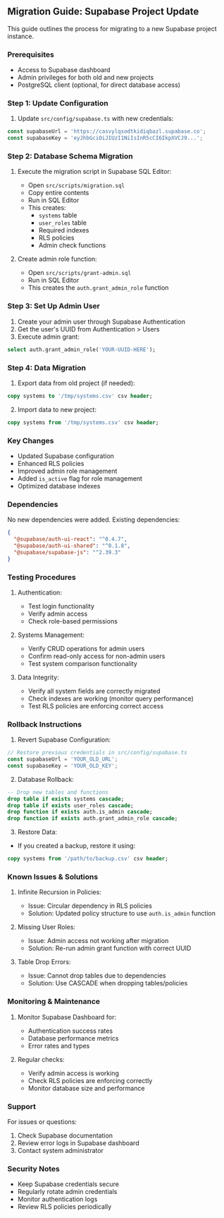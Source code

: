 ## Migration Guide: Supabase Project Update

This guide outlines the process for migrating to a new Supabase project instance.

### Prerequisites

- Access to Supabase dashboard
- Admin privileges for both old and new projects
- PostgreSQL client (optional, for direct database access)

### Step 1: Update Configuration

1. Update `src/config/supabase.ts` with new credentials:
```typescript
const supabaseUrl = 'https://casvylqsodtkidiqbazl.supabase.co';
const supabaseKey = 'eyJhbGciOiJIUzI1NiIsInR5cCI6IkpXVCJ9...';
```

### Step 2: Database Schema Migration

1. Execute the migration script in Supabase SQL Editor:
   - Open `src/scripts/migration.sql`
   - Copy entire contents
   - Run in SQL Editor
   - This creates:
     - `systems` table
     - `user_roles` table
     - Required indexes
     - RLS policies
     - Admin check functions

2. Create admin role function:
   - Open `src/scripts/grant-admin.sql`
   - Run in SQL Editor
   - This creates the `auth.grant_admin_role` function

### Step 3: Set Up Admin User

1. Create your admin user through Supabase Authentication
2. Get the user's UUID from Authentication > Users
3. Execute admin grant:
```sql
select auth.grant_admin_role('YOUR-UUID-HERE');
```

### Step 4: Data Migration

1. Export data from old project (if needed):
```sql
copy systems to '/tmp/systems.csv' csv header;
```

2. Import data to new project:
```sql
copy systems from '/tmp/systems.csv' csv header;
```

### Key Changes

- Updated Supabase configuration
- Enhanced RLS policies
- Improved admin role management
- Added `is_active` flag for role management
- Optimized database indexes

### Dependencies

No new dependencies were added. Existing dependencies:
```json
{
  "@supabase/auth-ui-react": "^0.4.7",
  "@supabase/auth-ui-shared": "^0.1.8",
  "@supabase/supabase-js": "^2.39.3"
}
```

### Testing Procedures

1. Authentication:
   - Test login functionality
   - Verify admin access
   - Check role-based permissions

2. Systems Management:
   - Verify CRUD operations for admin users
   - Confirm read-only access for non-admin users
   - Test system comparison functionality

3. Data Integrity:
   - Verify all system fields are correctly migrated
   - Check indexes are working (monitor query performance)
   - Test RLS policies are enforcing correct access

### Rollback Instructions

1. Revert Supabase Configuration:
```typescript
// Restore previous credentials in src/config/supabase.ts
const supabaseUrl = 'YOUR_OLD_URL';
const supabaseKey = 'YOUR_OLD_KEY';
```

2. Database Rollback:
```sql
-- Drop new tables and functions
drop table if exists systems cascade;
drop table if exists user_roles cascade;
drop function if exists auth.is_admin cascade;
drop function if exists auth.grant_admin_role cascade;
```

3. Restore Data:
- If you created a backup, restore it using:
```sql
copy systems from '/path/to/backup.csv' csv header;
```

### Known Issues & Solutions

1. Infinite Recursion in Policies:
   - Issue: Circular dependency in RLS policies
   - Solution: Updated policy structure to use `auth.is_admin` function

2. Missing User Roles:
   - Issue: Admin access not working after migration
   - Solution: Re-run admin grant function with correct UUID

3. Table Drop Errors:
   - Issue: Cannot drop tables due to dependencies
   - Solution: Use CASCADE when dropping tables/policies

### Monitoring & Maintenance

1. Monitor Supabase Dashboard for:
   - Authentication success rates
   - Database performance metrics
   - Error rates and types

2. Regular checks:
   - Verify admin access is working
   - Check RLS policies are enforcing correctly
   - Monitor database size and performance

### Support

For issues or questions:
1. Check Supabase documentation
2. Review error logs in Supabase dashboard
3. Contact system administrator

### Security Notes

- Keep Supabase credentials secure
- Regularly rotate admin credentials
- Monitor authentication logs
- Review RLS policies periodically
